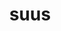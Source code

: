 ---
title: suus
meaning: his/her/its
ch: 9
pos: totadjective
femstem: su
femend: a
neutstem: su
neutend: um
---